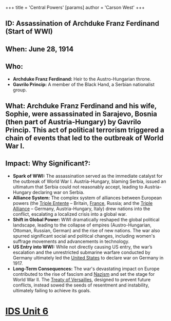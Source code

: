 +++
 title = 'Central Powers'
[params]
	author = 'Carson West'
+++
## ID: Assassination of Archduke Franz Ferdinand (Start of WWI)

## When: June 28, 1914

## Who:
* **Archduke Franz Ferdinand:** Heir to the Austro-Hungarian throne.
* **Gavrilo Princip:**  A member of the Black Hand, a Serbian nationalist group.

## What: Archduke Franz Ferdinand and his wife, Sophie, were assassinated in Sarajevo, Bosnia (then part of Austria-Hungary) by Gavrilo Princip. This act of political terrorism triggered a chain of events that led to the outbreak of World War I.

## Impact: Why Significant?:
* **Spark of WWI:** The assassination served as the immediate catalyst for the outbreak of World War I. Austria-Hungary, blaming Serbia, issued an ultimatum that Serbia could not reasonably accept, leading to Austria-Hungary declaring war on Serbia.
* **Alliance System:** The complex system of alliances between European powers (the [Triple Entente](./../triple-entente/) – Britain, [France](./../france/), Russia; and the [Triple Alliance](./../triple-alliance/) – Germany, Austria-Hungary, Italy) drew nations into the conflict, escalating a localized crisis into a global war.
* **Shift in Global Power:** WWI dramatically reshaped the global political landscape, leading to the collapse of empires (Austro-Hungarian, Ottoman, Russian, German) and the rise of new nations.  The war also spurred significant social and political changes, including women's suffrage movements and advancements in technology.
* **US Entry into WWI:** While not directly causing US entry, the war’s escalation and the unrestricted submarine warfare conducted by Germany ultimately led the [United States](./../united-states/) to declare war on Germany in 1917.
* **Long-Term Consequences:** The war's devastating impact on Europe contributed to the rise of fascism and [Nazism](./../nazism/) and set the stage for World War II.  The [Treaty of Versailles](./../treaty-of-versailles/), designed to prevent future conflicts, instead sowed the seeds of resentment and instability, ultimately failing to achieve its goals.

# [IDS Unit 6](./../ids-unit-6/)